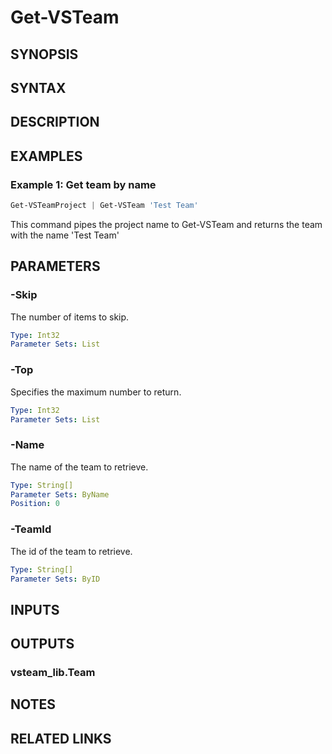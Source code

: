 <!-- #include "./common/header.md" -->

# Get-VSTeam

## SYNOPSIS

<!-- #include "./synopsis/Get-VSTeam.md" -->

## SYNTAX

## DESCRIPTION

<!-- #include "./synopsis/Get-VSTeam.md" -->

## EXAMPLES

### Example 1: Get team by name

```powershell
Get-VSTeamProject | Get-VSTeam 'Test Team'
```

This command pipes the project name to Get-VSTeam and returns the team with the name 'Test Team'

## PARAMETERS

### -Skip

The number of items to skip.

```yaml
Type: Int32
Parameter Sets: List
```

### -Top

Specifies the maximum number to return.

```yaml
Type: Int32
Parameter Sets: List
```

### -Name

The name of the team to retrieve.

```yaml
Type: String[]
Parameter Sets: ByName
Position: 0
```

### -TeamId

The id of the team to retrieve.

```yaml
Type: String[]
Parameter Sets: ByID
```

<!-- #include "./params/projectName.md" -->

## INPUTS

## OUTPUTS

### vsteam_lib.Team

## NOTES

<!-- #include "./common/prerequisites.md" -->

## RELATED LINKS

<!-- #include "./common/related.md" -->
